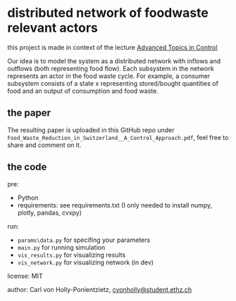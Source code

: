 # distributed network of foodwaste relevant actors

this project is made in context of the lecture [Advanced Topics in Control](https://www.vvz.ethz.ch/Vorlesungsverzeichnis/lerneinheit.view?semkez=2024S&ansicht=ALLE&lerneinheitId=178230&lang=de)

Our idea is to model the system as a distributed network with inflows and outflows (both representing food flow). Each subsystem in the network represents an actor in the food waste cycle. For example, a consumer subsystem consists of a state x representing stored/bought quantities of food and an output of consumption and food waste. 

## the paper

The resulting paper is uploaded in this GitHub repo under `Food_Waste_Reduction_in_Switzerland__A_Control_Approach.pdf`, feel free to share and comment on it.

## the code

pre:
- Python
- requirements: see requirements.txt (I only needed to install numpy, plotly, pandas, cvxpy)

run:
- `params\data.py` for specifing your parameters
- `main.py` for running simulation
- `vis_results.py` for visualizing results
- `vis_network.py` for visualizing network (in dev)

license: MIT

author: Carl von Holly-Ponientzietz, cvonholly@student.ethz.ch
